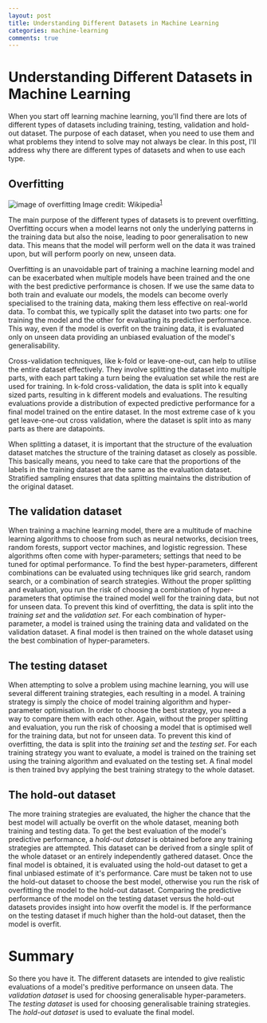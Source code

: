 ```yaml
---
layout: post
title: Understanding Different Datasets in Machine Learning
categories: machine-learning
comments: true
---
```


# Understanding Different Datasets in Machine Learning

When you start off learning machine learning, you'll find there are lots of different types of datasets including training, testing, validation and hold-out dataset.
The purpose of each dataset, when you need to use them and what problems they intend to solve may not always be clear.
In this post, I'll address why there are different types of datasets and when to use each type. 

<!--## Key Concepts

Before diving into the types of datasets, it's essential to grasp some fundamental concepts: performance measures and overfitting.

### Performance Measures

Performance measures are crucial for evaluating how well a machine learning model performs.
They are calculated by making predictions for a dataset for which the outcome has already been observed.
Many problems are reduced to making a binary decision: the outcome *is* something (or the positive case), or the outcome *is not* something (the negative case).
By comparing the observed outcome with the predicted outcome you get a confusion matrix that looks a little like this:

|                     |  **Predicted Positive** |  **Predicted Negative** |
|:-------------------:|:-----------------------:|:-----------------------:|
| **Actual Positive** | True Positive (TP)      | False Negative (FN)     |
| **Actual Negative** | False Positive (FP)     | True Negative (TN)      |

- **True Positive (TP):** Correctly predicted positive cases.
- **True Negative (TN):** Correctly predicted negative cases.
- **False Positive (FP):** Incorrectly predicted positive cases.
- **False Negative (FN):** Incorrectly predicted negative cases.

From these, we can derive several measures of predictive performance such as the ones below (among others):

- **Sensitivity (Recall):** TP / (TP + FN). How many of the actual positive cases were predicted?
- **Specificity:** TN / (TN + FP). How many of the actual negative cases were predicted?
- **Precision:** TP / (TP + FP). How many of the predicted positive cases are actually positive.
- **Recall:** TP / (TP + FN). How many of the actual positive cases were predicted?

These metrics help in understanding the model's accuracy and reliability, especially in different scenarios.-->

## Overfitting

![image of overfitting](https://upload.wikimedia.org/wikipedia/commons/thumb/1/19/Overfitting.svg/240px-Overfitting.svg.png "Overfitting")
Image credit: Wikipedia<sup>[1]</sup>

The main purpose of the different types of datasets is to prevent overfitting.
Overfitting occurs when a model learns not only the underlying patterns in the training data but also the noise, leading to poor generalisation to new data.
This means that the model will perform well on the data it was trained upon, but will perform poorly on new, unseen data.

Overfitting is an unavoidable part of training a machine learning model and can be exacerbated when multiple models have been trained and the one with the best predictive performance is chosen.
If we use the same data to both train and evaluate our models, the models can become overly specialised to the training data, making them less effective on real-world data.
To combat this, we typically split the dataset into two parts: one for training the model and the other for evaluating its predictive performance.
This way, even if the model is overfit on the training data, it is evaluated only on unseen data providing an unbiased evaluation of the model's generalisability.

Cross-validation techniques, like k-fold or leave-one-out, can help to utilise the entire dataset effectively.
They involve splitting the dataset into multiple parts, with each part taking a turn being the evaluation set while the rest are used for training.
In k-fold cross-validation, the data is split into k equally sized parts, resulting in k different models and evaluations.
The resulting evaluations provide a distribution of expected predictive performance for a final model trained on the entire dataset.
In the most extreme case of k you get leave-one-out cross validation, where the dataset is split into as many parts as there are datapoints.

When splitting a dataset, it is important that the structure of the evaluation dataset matches the structure of the training dataset as closely as possible.
This basically means, you need to take care that the proportions of the labels in the training dataset are the same as the evaluation dataset.
Stratified sampling ensures that data splitting maintains the distribution of the original dataset.

## The validation dataset

When training a machine learning model, there are a multitude of machine learning algorithms to choose from such as neural networks, decision trees, random forests, support vector machines, and logistic regression.
These algorithms often come with hyper-parameters; settings that need to be tuned for optimal performance.
To find the best hyper-parameters, different combinations can be evaluated using techniques like grid search, random search, or a combination of search strategies.
Without the proper splitting and evaluation, you run the risk of choosing a combination of hyper-parameters that optimise the trained model well for the training data, but not for unseen data.
To prevent this kind of overfitting, the data is split into the *training set* and the *validation set*.
For each combination of hyper-parameter, a model is trained using the training data and validated on the validation dataset.
A final model is then trained on the whole dataset using the best combination of hyper-parameters.

## The testing dataset

When attempting to solve a problem using machine learning, you will use several different training strategies, each resulting in a model.
A training strategy is simply the choice of model training algorithm and hyper-parameter optimisation.
In order to choose the best strategy, you need a way to compare them with each other.
Again, without the proper splitting and evaluation, you run the risk of choosing a model that is optimised well for the training data, but not for unseen data.
To prevent this kind of overfitting, the data is split into the *training set* and the *testing set*.
For each training strategy you want to evaluate, a model is trained on the training set using the training algorithm and evaluated on the testing set.
A final model is then trained bvy applying the best training strategy to the whole dataset.

## The hold-out dataset

The more training strategies are evaluated, the higher the chance that the best model will actually be overfit on the whole dataset, meaning both training and testing data.
To get the best evaluation of the model's predictive performance, a *hold-out dataset* is obtained before any training strategies are attempted.
This dataset can be derived from a single split of the whole dataset or an entirely independently gathered dataset.
Once the final model is obtained, it is evaluated using the hold-out dataset to get a final unbiased estimate of it's performance.
Care must be taken not to use the hold-out dataset to choose the best model, otherwise you run the risk of overfitting the model to the hold-out dataset.
Comparing the predictive performance of the model on the testing dataset versus the hold-out datasets provides insight into how overfit the model is.
If the performance on the testing dataset if much higher than the hold-out dataset, then the model is overfit.

# Summary

So there you have it.
The different datasets are intended to give realistic evaluations of a model's preditive performance on unseen data.
The *validation dataset* is used for choosing generalisable hyper-parameters.
The *testing dataset* is used for choosing generalisable training strategies.
The *hold-out dataset* is used to evaluate the final model.

[1]: https://upload.wikimedia.org/wikipedia/commons/thumb/1/19/Overfitting.svg/240px-Overfitting.svg.png